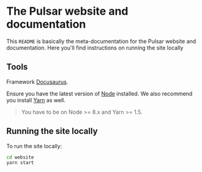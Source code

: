 

# The Pulsar website and documentation

This `README` is basically the meta-documentation for the Pulsar website and documentation. Here you'll find instructions on running the site locally

## Tools

Framework [Docusaurus](https://docusaurus.io/).

Ensure you have the latest version of [Node](https://nodejs.org/en/download/) installed. We also recommend you install [Yarn](https://yarnpkg.com/en/docs/install) as well.

> You have to be on Node >= 8.x and Yarn >= 1.5.


## Running the site locally

To run the site locally:

```bash
cd website
yarn start
```
